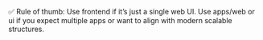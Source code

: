 ✅ Rule of thumb: Use frontend if it’s just a single web UI. Use apps/web or ui if you expect multiple apps or want to align with modern scalable structures.
